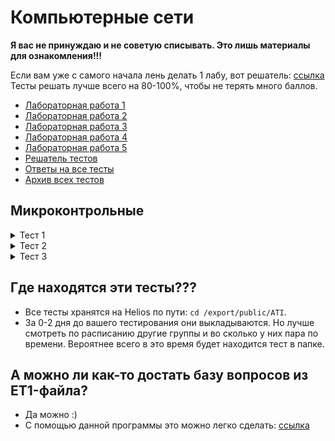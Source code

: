 # Компьютерные сети
**Я вас не принуждаю и не советую списывать. Это лишь материалы для ознакомления!!!**  

Если вам уже с самого начала лень делать 1 лабу, вот решатель: [ссылка](https://s265065.github.io/network-lab-solver/)  
Тесты решать лучше всего на 80-100%, чтобы не терять много баллов.

+ [Лабораторная работа 1](./LAB_1)
+ [Лабораторная работа 2](./LAB_2)
+ [Лабораторная работа 3](./LAB_3)
+ [Лабораторная работа 4](./LAB_4)
+ [Лабораторная работа 5](./LAB_5)
+ [Решатель тестов](./nms)
+ [Ответы на все тесты](https://ksgovnoznayte.netlify.app/)
+ [Архив всех тестов](https://disk.yandex.ru/d/n9RuZY3o_xTMmQ)

## Микроконтрольные
<details>
  <summary>Тест 1</summary>
  <img align="middle" alt="микрокр-1" src="./tests/img/test1.jpg" /> 
</details>

<details>
  <summary>Тест 2</summary>
  <img align="middle" alt="микрокр-2" src="./tests/img/test2.jpg" /> 
</details>

<details>
  <summary>Тест 3</summary>
  <img align="middle" alt="микрокр-3" src="./tests/img/test3.jpg" /> 
</details>

## Где находятся эти тесты???
+ Все тесты хранятся на Helios по пути: `cd /export/public/ATI`.
+ За 0-2 дня до вашего тестирования они выкладываются. Но лучше смотреть по расписанию другие группы и во сколько у них пара по времени. Вероятнее всего в это время будет находится тест в папке.

## А можно ли как-то достать базу вопросов из ET1-файла?
+ Да можно :)
+ С помощью данной программы это можно легко сделать: [ссылка](https://disk.yandex.ru/d/l5Ac4Wn-htWunw)